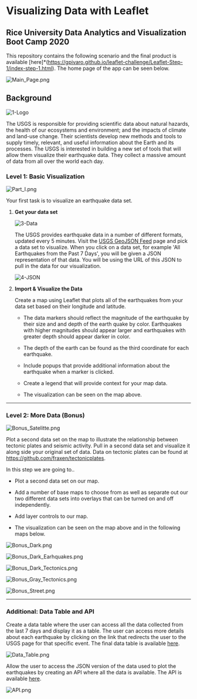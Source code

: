 # Visualizing Data with Leaflet


## Rice University Data Analytics and Visualization Boot Camp 2020

This repository contains the following scenario and the final product is available [here]*(https://gpivaro.github.io/leaflet-challenge/Leaflet-Step-1/index-step-1.html).
The home page of the app can be seen below.

![Main_Page.png](Images/Main_Page.png)

## Background


![1-Logo](Images/1-Logo.png)

The USGS is responsible for providing scientific data about natural hazards, the health of our ecosystems and environment; and the impacts of climate and land-use change. Their scientists develop new methods and tools to supply timely, relevant, and useful information about the Earth and its processes. The USGS is interested in building a new set of tools that will allow them visualize their earthquake data. They collect a massive amount of data from all over the world each day.


### Level 1: Basic Visualization

![Part_I.png](Images/Part_I.png)

Your first task is to visualize an earthquake data set.

1. **Get your data set**

   ![3-Data](Images/3-Data.png)

   The USGS provides earthquake data in a number of different formats, updated every 5 minutes. Visit the [USGS GeoJSON Feed](http://earthquake.usgs.gov/earthquakes/feed/v1.0/geojson.php) page and pick a data set to visualize. When you click on a data set, for example 'All Earthquakes from the Past 7 Days', you will be given a JSON representation of that data. You will be using the URL of this JSON to pull in the data for our visualization.

   ![4-JSON](Images/4-JSON.png)

2. **Import & Visualize the Data**

   Create a map using Leaflet that plots all of the earthquakes from your data set based on their longitude and latitude.

   * The data markers should reflect the magnitude of the earthquake by their size and and depth of the earth quake by color. Earthquakes with higher magnitudes should appear larger and earthquakes with greater depth should appear darker in color.

   * The depth of the earth can be found as the third coordinate for each earthquake.

   * Include popups that provide additional information about the earthquake when a marker is clicked.

   * Create a legend that will provide context for your map data.

   * The visualization can be seen on the map above.

- - -

### Level 2: More Data (Bonus)

![Bonus_Satelitte.png](Images/Bonus_Satelitte.png)


Plot a second data set on the map to illustrate the relationship between tectonic plates and seismic activity. Pull in a second data set and visualize it along side your original set of data. Data on tectonic plates can be found at <https://github.com/fraxen/tectonicplates>.

In this step we are going to..

* Plot a second data set on our map.

* Add a number of base maps to choose from as well as separate out our two different data sets into overlays that can be turned on and off independently.

* Add layer controls to our map.

* The visualization can be seen on the map above and in the following maps below.

![Bonus_Dark.png](Images/Bonus_Dark.png)

![Bonus_Dark_Earhquakes.png](Images/Bonus_Dark_Earhquakes.png)

![Bonus_Dark_Tectonics.png](Images/Bonus_Dark_Tectonics.png)

![Bonus_Gray_Tectonics.png](Images/Bonus_Gray_Tectonics.png)

![Bonus_Street.png](Images/Bonus_Street.png)



- - -

### Additional: Data Table and API

Create a data table where the user can access all the data collected from the last 7 days and display it as a table. The user can access more details about each earthquake by clicking on the link that redirects the user to the USGS page for that specific event. The final data table is available [here](https://gpivaro.github.io/leaflet-challenge/Leaflet-Step-1/table-data.html).

![Data_Table.png](Images/Data_Table.png)

Allow the user to access the JSON version of the data used to plot the earthquakes by creating an API where all the data is available.
The API is available [here](https://gpivaro.github.io/leaflet-challenge/Leaflet-Step-1/data.html).

![API.png](Images/API.png)




